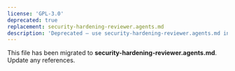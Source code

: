 ```yaml
---
license: 'GPL-3.0'
deprecated: true
replacement: security-hardening-reviewer.agents.md
description: 'Deprecated – use security-hardening-reviewer.agents.md instead.'
---
```


This file has been migrated to **security-hardening-reviewer.agents.md**. Update any references.
